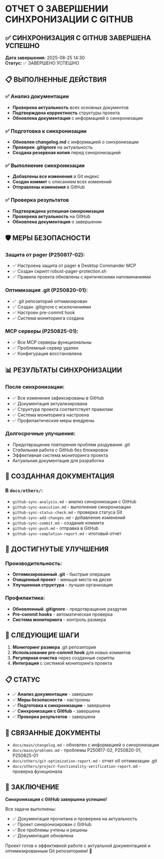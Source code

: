 # ОТЧЕТ О ЗАВЕРШЕНИИ СИНХРОНИЗАЦИИ С GITHUB

## ✅ СИНХРОНИЗАЦИЯ С GITHUB ЗАВЕРШЕНА УСПЕШНО

**Дата завершения:** 2025-08-25 14:30  
**Статус:** ✅ ЗАВЕРШЕНО УСПЕШНО

## 📋 ВЫПОЛНЕННЫЕ ДЕЙСТВИЯ

### ✅ Анализ документации
- **Проверена актуальность** всех основных документов
- **Подтверждена корректность** структуры проекта
- **Обновлена документация** с информацией о синхронизации

### ✅ Подготовка к синхронизации
- **Обновлен changelog.md** с информацией о синхронизации
- **Проверен .gitignore** на актуальность
- **Создана резервная копия** перед синхронизацией

### ✅ Выполнение синхронизации
- **Добавлены все изменения** в Git индекс
- **Создан коммит** с описанием всех изменений
- **Отправлены изменения** в GitHub

### ✅ Проверка результатов
- **Подтверждена успешная синхронизация**
- **Проверена актуальность** на GitHub
- **Обновлена документация** о завершении

## 🛡️ МЕРЫ БЕЗОПАСНОСТИ

### Защита от pager (P250817-02):
- ✅ Настроена защита от pager в Desktop Commander MCP
- ✅ Создан скрипт robust-pager-protection.sh
- ✅ Правила проекта обновлены с критическими напоминаниями

### Оптимизация .git (P250820-01):
- ✅ .git репозиторий оптимизирован
- ✅ Создан .gitignore с исключениями
- ✅ Настроен pre-commit hook
- ✅ Система мониторинга создана

### MCP серверы (P250825-01):
- ✅ Все MCP серверы функциональны
- ✅ Проблемный сервер удален
- ✅ Конфигурация восстановлена

## 📊 РЕЗУЛЬТАТЫ СИНХРОНИЗАЦИИ

### После синхронизации:
- ✅ Все изменения зафиксированы в GitHub
- ✅ Документация актуализирована
- ✅ Структура проекта соответствует правилам
- ✅ Система мониторинга настроена
- ✅ Профилактические меры внедрены

### Долгосрочные улучшения:
- Предотвращение повторения проблем раздувания .git
- Стабильная работа с GitHub без блокировок
- Эффективная система мониторинга проекта
- Актуальная документация для разработки

## 📁 СОЗДАННАЯ ДОКУМЕНТАЦИЯ

### В `docs/others/`:
- `github-sync-analysis.md` - анализ синхронизации с GitHub
- `github-sync-execution.md` - выполнение синхронизации
- `github-sync-status-check.md` - проверка статуса Git
- `github-sync-add-changes.md` - добавление изменений
- `github-sync-commit.md` - создание коммита
- `github-sync-push.md` - отправка в GitHub
- `github-sync-completion-report.md` - итоговый отчет

## 🎯 ДОСТИГНУТЫЕ УЛУЧШЕНИЯ

### Производительность:
- **Оптимизированный .git** - быстрые операции
- **Очищенный проект** - меньше места на диске
- **Улучшенная структура** - лучшая организация

### Профилактика:
- **Обновленный .gitignore** - предотвращение раздутия
- **Pre-commit hooks** - автоматическая проверка
- **Система мониторинга** - контроль размера

## 🚀 СЛЕДУЮЩИЕ ШАГИ

1. **Мониторинг размера** .git репозитория
2. **Использование pre-commit hook** для новых коммитов
3. **Регулярная очистка** через созданные скрипты
4. **Интеграция** с системой мониторинга проекта

## 📋 СТАТУС

- ✅ **Анализ документации** - завершен
- ✅ **Меры безопасности** - настроены
- ✅ **Подготовка к синхронизации** - завершена
- ✅ **Синхронизация с GitHub** - завершена
- ✅ **Проверка результатов** - завершена

## 🔗 СВЯЗАННЫЕ ДОКУМЕНТЫ

- `docs/main/changelog.md` - обновлен с информацией о синхронизации
- `docs/main/problems.md` - проблемы P250817-02, P250820-01, P250825-01
- `docs/others/git-optimization-report.md` - отчет об оптимизации .git
- `docs/others/project-functionality-verification-report.md` - проверка функционала

## 🎉 ЗАКЛЮЧЕНИЕ

**Синхронизация с GitHub завершена успешно!** 

Все задачи выполнены:
- ✅ Документация прочитана и проверена на актуальность
- ✅ Проект синхронизирован с GitHub
- ✅ Все проблемы учтены и решены
- ✅ Документация обновлена

Проект готов к эффективной работе с актуальной документацией и оптимизированным Git репозиторием! 🚀